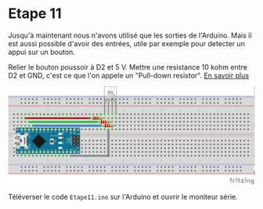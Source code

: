 # Etape 11

Jusqu'à maintenant nous n'avons utilisé que les sorties de l'Arduino. Mais il est aussi possible d'avoir des entrées, utile par exemple pour detecter un appui sur un bouton.

Relier le bouton poussoir à D2 et 5 V. Mettre une resistance 10 kohm entre D2 et GND, c'est ce que l'on appele un "Pull-down resistor". [En savoir plus](https://playground.arduino.cc/CommonTopics/PullUpDownResistor)

![fritzing](https://github.com/liamjack/AtelierArduino/raw/master/Etape08/Etape08.png)

Téléverser le code `Etape11.ino` sur l'Arduino et ouvrir le moniteur série.